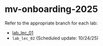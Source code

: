 # mv-onboarding-2025

Refer to the appropriate branch for each lab:
- [lab_lec_01](https://github.com/anhskrttt/mv-onboarding-2025/tree/lab_lec_01)
- `lab_lec_02` (Scheduled update: 10/24/25)
